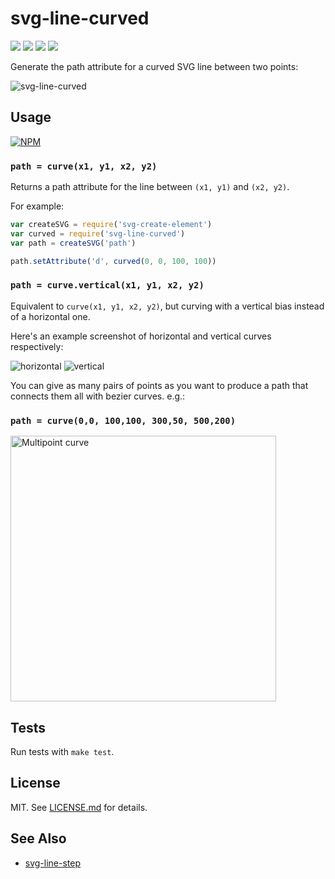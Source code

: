 # svg-line-curved
![](http://img.shields.io/badge/stability-stable-green.svg?style=flat)
![](http://img.shields.io/npm/v/svg-line-curved.svg?style=flat)
![](http://img.shields.io/npm/dm/svg-line-curved.svg?style=flat)
![](http://img.shields.io/npm/l/svg-line-curved.svg?style=flat)

Generate the path attribute for a curved SVG line between two points:

![svg-line-curved](http://i.imgur.com/5fhLtZ8.png)

## Usage

[![NPM](https://nodei.co/npm/svg-line-curved.png)](https://nodei.co/npm/svg-line-curved/)

### `path = curve(x1, y1, x2, y2)`

Returns a path attribute for the line between `(x1, y1)` and `(x2, y2)`.

For example:

``` javascript
var createSVG = require('svg-create-element')
var curved = require('svg-line-curved')
var path = createSVG('path')

path.setAttribute('d', curved(0, 0, 100, 100))
```

### `path = curve.vertical(x1, y1, x2, y2)`

Equivalent to `curve(x1, y1, x2, y2)`, but curving with a vertical bias instead
of a horizontal one.

Here's an example screenshot of horizontal and vertical curves respectively:

![horizontal](http://i.imgur.com/uveU8eZ.png)
![vertical](http://i.imgur.com/NJIfMg1.png)

You can give as many pairs of points as you want to produce a path that connects them all with bezier curves. e.g.:

### `path = curve(0,0, 100,100, 300,50, 500,200)`

<img width="425" alt="Multipoint curve" src="https://cloud.githubusercontent.com/assets/324298/10556048/f0f11808-7447-11e5-9eff-63026d98ce92.png">

## Tests

Run tests with `make test`.

## License

MIT. See [LICENSE.md](http://github.com/hughsk/svg-line-curved/blob/master/LICENSE.md) for details.

## See Also

* [svg-line-step](http://github.com/hughsk/svg-line-step)
